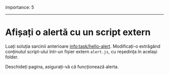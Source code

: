 importance: 5

---

# Afișați o alertă cu un script extern

Luați soluția sarcinii anterioare <info:task/hello-alert>. Modificați-o extrăgând conținutul script-ului într-un fișier extern `alert.js`, cu reședința în același folder.

Deschideți pagina, asigurați-vă că funcționează alerta.
